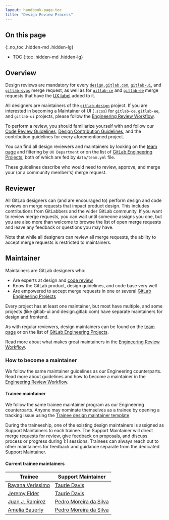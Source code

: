 ```yaml
---
layout: handbook-page-toc
title: "Design Review Process"
---
```


## On this page
{:.no_toc .hidden-md .hidden-lg}

- TOC
{:toc .hidden-md .hidden-lg}

## Overview

Design reviews are mandatory for every [`design.gitlab.com`](https://gitlab.com/gitlab-org/gitlab-services/design.gitlab.com), [`gitlab-ui`](https://gitlab.com/gitlab-org/gitlab-ui), and [`gitlab-svgs`](https://gitlab.com/gitlab-org/gitlab-svgs) merge request, as well as for [`gitlab-ce`](https://gitlab.com/gitlab-org/gitlab-ce) and [`gitlab-ee`](https://gitlab.com/gitlab-org/gitlab-ee) merge requests that have the [UX label](/handbook/engineering/ux/ux-department-workflow/#how-we-use-labels) added to it.

All designers are maintainers of the [`gitlab-design`](https://gitlab.com/gitlab-org/gitlab-design) project. If you are interested in becoming a Maintainer of UI (`.scss`) for `gitlab-ce`, `gitlab-ee`, and `gitlab-ui` projects, please follow the [Engineering Review Workflow](/handbook/engineering/workflow/code-review/).

To perform a review, you should familiarize yourself with and follow our [Code Review Guidelines](https://docs.gitlab.com/ee/development/code_review.html), [Design Contribution Guidelines](https://gitlab.com/gitlab-org/gitlab-design/blob/master/CONTRIBUTING.md), and the contribution guidelines for every aforementioned project.

You can find all design reviewers and maintainers by looking on the [team page](/company/team/) and filtering by `UX Department` or on the list of [GitLab Engineering Projects](/handbook/engineering/projects/), both of which are fed by `data/team.yml` file.

These guidelines describe who would need to review, approve, and merge your (or a community member's) merge request.

## Reviewer

All GitLab designers can (and are encouraged to) perform design and code reviews on merge requests that impact product design. This includes contributions from GitLabbers and the wider GitLab community. If you want to review merge requests, you can wait until someone assigns you one, but you are also more than welcome to browse the list of open merge requests and leave any feedback or questions you may have.

Note that while all designers can review all merge requests, the ability to accept merge requests is restricted to maintainers.

## Maintainer

Maintainers are GitLab designers who: 

* Are experts at design and [code review](https://docs.gitlab.com/ee/development/code_review.html)
* Know the GitLab product, design guidelines, and code base very well
* Are empowered to accept merge requests in one or several [GitLab Engineering Projects](/handbook/engineering/projects/)

Every project has at least one maintainer, but most have multiple, and some projects (like gitlab-ui and design.gitlab.com) have separate maintainers for design and frontend.

As with regular reviewers, design maintainers can be found on the [team page](/company/team/) or on the list of [GitLab Engineering Projects](/handbook/engineering/projects/).

Read more about what makes great maintainers in the [Engineering Review Workflow](/handbook/engineering/workflow/code-review/#maintainer).

### How to become a maintainer

We follow the same maintainer guidelines as our Engineering counterparts. Read more about guidelines and how to become a maintainer in the [Engineering Review Workflow](/handbook/engineering/workflow/code-review/#how-to-become-a-maintainer).

#### Trainee maintainer

We follow the same trainee maintainer program as our Engineering counterparts. Anyone may nominate themselves as a trainee by opening a tracking issue using the [Trainee design maintainer template].

During the traineeship, one of the existing design maintainers is assigned as Support Maintainers to each trainee. The Support Maintainer will direct merge requests for review, give feedback on proposals, and discuss process or progress during 1:1 sessions. Trainees can always reach out to other maintainers for feedback and guidance separate from the dedicated Support Maintainer.

#### Current trainee maintainers

| Trainee | Support Maintainer |
| ------ | ------ |
| [Rayana Verissimo](https://gitlab.com/rayana) | [Taurie Davis](https://gitlab.com/tauriedavis) |
| [Jeremy Elder](https://gitlab.com/jeldergl) | [Taurie Davis](https://gitlab.com/tauriedavis) | 
| [Juan J. Ramirez](https://gitlab.com/jj-ramirez) | [Pedro Moreira da Silva](https://gitlab.com/pedroms) |
| [Amelia Bauerly](https://gitlab.com/ameliabauerly) | [Pedro Moreira da Silva](https://gitlab.com/pedroms) |

[Trainee design maintainer template]: https://gitlab.com/gitlab-com/www-gitlab-com/issues/new?issuable_template=Trainee%20design%20maintainer
